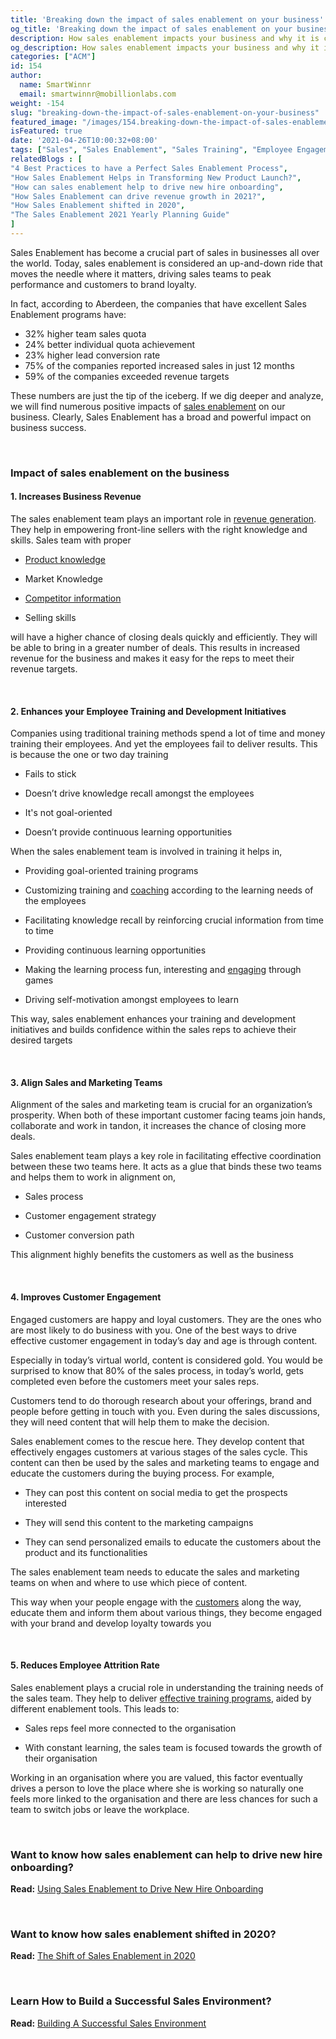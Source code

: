 ```yaml
---
title: 'Breaking down the impact of sales enablement on your business'
og_title: 'Breaking down the impact of sales enablement on your business'
description: How sales enablement impacts your business and why it is crucial for an organization and factors that lead to increased business revenue
og_description: How sales enablement impacts your business and why it is crucial for an organization and factors that lead to increased business revenue
categories: ["ACM"]
id: 154
author:
  name: SmartWinnr
  email: smartwinnr@mobillionlabs.com
weight: -154
slug: "breaking-down-the-impact-of-sales-enablement-on-your-business"
featured_image: "/images/154.breaking-down-the-impact-of-sales-enablement-on-your-business.jpeg"
isFeatured: true
date: '2021-04-26T10:00:32+08:00'
tags: ["Sales", "Sales Enablement", "Sales Training", "Employee Engagement"]
relatedBlogs : [
"4 Best Practices to have a Perfect Sales Enablement Process",
"How Sales Enablement Helps in Transforming New Product Launch?",   
"How can sales enablement help to drive new hire onboarding",
"How Sales Enablement can drive revenue growth in 2021?",
"How Sales Enablement shifted in 2020",
"The Sales Enablement 2021 Yearly Planning Guide"
]
---
```

  

Sales Enablement has become a crucial part of sales in businesses all over the world. Today, sales enablement is considered an up-and-down ride that moves the needle where it matters, driving sales teams to peak performance and customers to brand loyalty.

<div class="ml_special_div_blog ml-margin-bottom10">
  <div class="ml_special_div_blog_content ml-margin-top10 ml-margin-bottom10">
    <p>
      In fact, according to Aberdeen, the companies that have excellent Sales Enablement programs have:
      <ul>
        <li>  32% higher team sales quota</li>
        <li>  24% better individual quota achievement</li>
        <li>  23% higher lead conversion rate</li>
        <li>  75% of the companies reported increased sales in just 12 months</li>
        <li> 59% of the companies exceeded revenue targets</li>
      </ul>
   </p>
  </div>  
</div>


These numbers are just the tip of the iceberg. If we dig deeper and analyze, we will find numerous positive impacts of [sales enablement](https://www.smartwinnr.com/post/4-best-practices-to-have-a-perfect-sales-enablement-process/) on our business. Clearly, Sales Enablement has a broad and powerful impact on business success.


<br>

### **Impact of sales enablement on the business**

#### **1. Increases Business Revenue**
    

The sales enablement team plays an important role in [revenue generation](https://www.smartwinnr.com/post/how-sales-enablement-can-drive-revenue-growth-in-2021/). They help in empowering front-line sellers with the right knowledge and skills. Sales team with proper

-   [Product knowledge](https://www.smartwinnr.com/post/does-good-product-knowledge-help-sales-teams-to-sell-effectively/)
    
-   Market Knowledge
    
-   [Competitor information](https://www.smartwinnr.com/post/how-to-gather-competitive-intelligence-from-the-field/)
    
-   Selling skills
    

will have a higher chance of closing deals quickly and efficiently. They will be able to bring in a greater number of deals. This results in increased revenue for the business and makes it easy for the reps to meet their revenue targets.

<br>

#### **2. Enhances your Employee Training and Development Initiatives**
    

Companies using traditional training methods spend a lot of time and money training their employees. And yet the employees fail to deliver results. This is because the one or two day training

-   Fails to stick
    
-   Doesn’t drive knowledge recall amongst the employees
    
-   It's not goal-oriented
    
-   Doesn’t provide continuous learning opportunities
    

  

When the sales enablement team is involved in training it helps in,

-   Providing goal-oriented training programs
    
-   Customizing training and [coaching](https://www.smartwinnr.com/post/best-practices-to-drive-video-coaching/) according to the learning needs of the employees
    
-   Facilitating knowledge recall by reinforcing crucial information from time to time
    
-   Providing continuous learning opportunities
    
-   Making the learning process fun, interesting and [engaging](https://www.smartwinnr.com/post/gamification-and-employee-engagement/) through games
    
-   Driving self-motivation amongst employees to learn
    

  

This way, sales enablement enhances your training and development initiatives and builds confidence within the sales reps to achieve their desired targets

<br>

#### **3. Align Sales and Marketing Teams**

Alignment of the sales and marketing team is crucial for an organization’s prosperity. When both of these important customer facing teams join hands, collaborate and work in tandon, it increases the chance of closing more deals.

  

Sales enablement team plays a key role in facilitating effective coordination between these two teams here. It acts as a glue that binds these two teams and helps them to work in alignment on,

-   Sales process
    
-   Customer engagement strategy
    
-   Customer conversion path
    

This alignment highly benefits the customers as well as the business

<br>

#### **4. Improves Customer Engagement**
    

Engaged customers are happy and loyal customers. They are the ones who are most likely to do business with you. One of the best ways to drive effective customer engagement in today’s day and age is through content.

<div class="ml_special_div_blog ml-margin-bottom10">
  <div class="ml_special_div_blog_content ml-margin-top10 ml-margin-bottom10">
    <p>
    Especially in today’s virtual world, content is considered gold. You would be surprised to know that 80% of the sales process, in today’s world, gets completed even before the customers meet your sales reps.
       </p>
  </div>  
</div>

Customers tend to do thorough research about your offerings, brand and people before getting in touch with you. Even during the sales discussions, they will need content that will help them to make the decision.

  

Sales enablement comes to the rescue here. They develop content that effectively engages customers at various stages of the sales cycle. This content can then be used by the sales and marketing teams to engage and educate the customers during the buying process. For example,

-   They can post this content on social media to get the prospects interested
    
-   They will send this content to the marketing campaigns
    
-   They can send personalized emails to educate the customers about the product and its functionalities
    

The sales enablement team needs to educate the sales and marketing teams on when and where to use which piece of content.

  

This way when your people engage with the [customers](https://www.smartwinnr.com/post/best-ways-to-capture-feedback-from-the-customers/) along the way, educate them and inform them about various things, they become engaged with your brand and develop loyalty towards you

<br> 

#### **5. Reduces Employee Attrition Rate**
    

Sales enablement plays a crucial role in understanding the training needs of the sales team. They help to deliver [effective training programs](https://www.smartwinnr.com/post/6-buyer-personas-and-how-to-train-your-team-to-sell/), aided by different enablement tools. This leads to:

-   Sales reps feel more connected to the organisation
    
-   With constant learning, the sales team is focused towards the growth of their organisation
    

Working in an organisation where you are valued, this factor eventually drives a person to love the place where she is working so naturally one feels more linked to the organisation and there are less chances for such a team to switch jobs or leave the workplace.

<br>


### **Want to know how sales enablement can help to drive new hire onboarding?**

**Read:** [Using Sales Enablement to Drive New Hire Onboarding](https://www.smartwinnr.com/post/how-can-sales-enablement-help-to-drive-new-hire-onboarding/)

  
<br>  

### **Want to know how sales enablement shifted in 2020?**
**Read:** [The Shift of Sales Enablement in 2020](https://www.smartwinnr.com/post/sales-enablement-part-1-how-sales-enablement-shifted-in-2020/)

<br>

### **Learn How to Build a Successful Sales Environment?**

**Read:** [Building A Successful Sales Environment](https://www.smartwinnr.com/post/how-to-build-a-successful-sales-environment/)